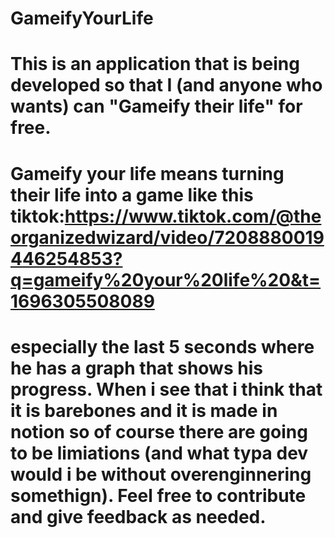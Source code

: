 # GameifyYourLife
# This is an application that is being developed so that I (and anyone who wants) can "Gameify their life" for free. 
# Gameify your life means turning their life into a game like this tiktok:https://www.tiktok.com/@theorganizedwizard/video/7208880019446254853?q=gameify%20your%20life%20&t=1696305508089
# especially the last 5 seconds where he has a graph that shows his progress. When i see that i think that it is barebones and it is made in notion so of course there are going to be limiations (and what typa dev would i be without overenginnering somethign). Feel free to contribute and give feedback as needed.
